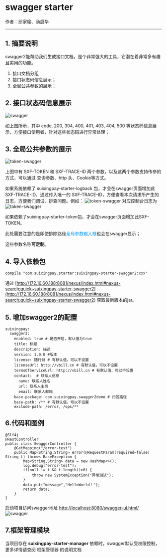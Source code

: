 # swagger starter
作者：邱家榆、汤启华

---

## 1. 摘要说明

swagger2能帮助我们生成接口文档，是个非常强大的工具，它潜在着非常多有趣且实用的功能。

1. 接口文档分组
2. 接口状态码信息展示；
3. 全局公共参数的展示；

## 2. 接口状态码信息展示

![swagger](doc/swagger2.png)

如上图所示，其中 code, 200, 304, 400, 401, 403, 404, 500 等状态码信息展示，方便接口使用者，针对这些状态码进行异常处理；

## 3. 全局公共参数的展示

![token-swagger](doc/token.png)

上图中有 SXF-TOKEN 和 SXF-TRACE-ID 两个参数，以及这两个参数支持传参的方式，可以通过 查询参数、http 头、Cookie等方式。
 
 如果系统依赖了 suixingpay-starter-logback 包，才会在swagger页面增加此SXF-TRACE-ID，通过传入唯一的 SXF-TRACE-ID，方便查看本次请求所产生的日志，方便我们调试、排查问题。例如：
![token-swagger](doc/logback.png)
对应控制台日志为
![token-swagger](doc/logback2.png)
 
 如果依赖了suixingpay-starter-token包，才会在swagger页面增加此SXF-TOKEN。
 
此处需要注意的是即使排除路径<font color=#0099ff face="黑体">全局参数输入框</font>也会在swagger显示；

这些参数名称**可定制**。


## 4. 导入依赖包

    compile "com.suixingpay.starter:suixingpay-starter-swagger2:xxx"

通过 [http://172.16.60.188:8081/nexus/index.html#nexus-search;quick~suixingpay-starter-swagger2](http://172.16.60.188:8081/nexus/index.html#nexus-search;quick~suixingpay-starter-swagger2)  获取最新版本的jar。

## 5. 增加swagger2的配置 

    suixingpay: 
      swagger2: 
        enabled: true # 是否开启，默认值为true
        title: 标题 
        description: 描述
        version: 1.0.0 #版本
        license: 随行付 # 有默认值，可以不设置
        licenseUrl: http://vbill.cn # 有默认值，可以不设置
        termsOfServiceUrl: http://vbill.cn # 有默认值，可以不设置
        contact:  # 联系人信息
          name: 联系人姓名
          url: 联系人主页
          email: 联系人邮箱
        base-package: com.suixingpay.swagger2demo # 扫包路径
        base-path: /** # 有默认值，可以不设置
        exclude-path: /error, /ops/**

## 6.代码和图例
	
	@Slf4j
	@RestController
	public class SwaggerController {
    	@GetMapping("/error-test")
    	public Map<String,String> error(@RequestParam(required=false) String t) throws BaseException {
	        Map<String,String> data = new HashMap<>();
	        log.debug("error-test");
	        if(null != t && t.length()>0) {
	            throw new SystemException("异常测试");
	        }
	        data.put("message","HelloWorld！");
	        return data;
    	}
    }
    
启动项目访问swagger地址
<http://localhost:8080/swagger-ui.html/>
![swagger](doc/swagger2.png)

## 7.框架管理模块
当项目存在 **suixingpay-starter-manager** 依赖时，swagger默认受权限控制，更多详情请查阅 框架管理器 的说明文档